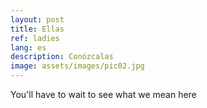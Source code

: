 ```yaml
---
layout: post
title: Ellas
ref: ladies
lang: es
description: Conózcalas
image: assets/images/pic02.jpg
---
```


You'll have to wait to see what we mean here